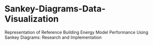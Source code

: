 # Sankey-Diagrams-Data-Visualization
Representation of Reference Building Energy Model Performance Using Sankey Diagrams: Research and Implementation
